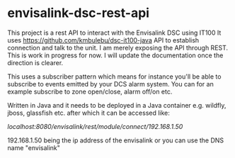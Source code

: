 # envisalink-dsc-rest-api
This project is a rest API to interact with the Envisalink DSC using IT100
It uses https://github.com/kmbulebu/dsc-it100-java API to establish connection and talk to the unit. I am merely exposing the API through REST.
This is work in progress for now. I will update the documentation once the direction is clearer.

This uses a subscriber pattern which means for instance you'll be able to subscribe to events emitted by your DCS alarm system. You can for an example subscribe to zone open/close, alarm off/on etc.

Written in Java and it needs to be deployed in a Java container e.g. wildfly, jboss, glassfish etc. after which it can be accessed like:

<i>localhost:8080/envisalink/rest/module/connect/192.168.1.50</i>

192.168.1.50 being the ip address of the envisalink or you can use the DNS name "envisalink"
